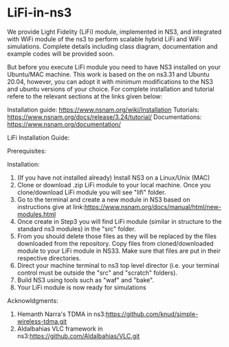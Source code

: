 # LiFi-in-ns3
We provide Light Fidelity (LiFi) module, implemented in NS3, and integrated with WiFi module of the ns3 to perform scalable hybrid LiFi and WiFi simulations. Complete details including class diagram, documentation and example codes will be provided soon.

But before you execute LiFi module you need to have NS3 installed on your Ubuntu/MAC machine. This work is based on the on ns3.31 and Ubuntu 20.04, however, you can adopt it with minimum modifications to the NS3 and ubuntu versions of your choice. For complete installation and tutorial refere to the relevant sections at the links given below:


Installation guide: https://www.nsnam.org/wiki/Installation 
Tutorials: https://www.nsnam.org/docs/release/3.24/tutorial/ 
Documentations: https://www.nsnam.org/documentation/

LiFi Installation Guide: 

Prerequisites:


Installation:
1.  (If you have not installed already) Install NS3 on a Linux/Unix (MAC)
2.  Clone or download .zip LiFi module to your local machine. Once you clone/download LiFi module you will see "lifi" folder.  
3.  Go to the terminal and create a new module in NS3 based on instructions give at link:https://www.nsnam.org/docs/manual/html/new-modules.html
4.  Once create in Step3 you will find LiFi module (similar in structure to the standard ns3 modules) in the "src" folder.
5.  From you should delete those files as they will be replaced by the files downloaded from the repository. Copy files from cloned/downloaded module to your LiFi module in NS33. Make sure that files are put in their respective directories. 
6. Direct your machine terminal to ns3 top level director (i.e. your terminal control must be outside the "src" and "scratch" folders).
7. Build NS3 using tools such as "waf" and "bake".
8. Your LiFi module is now ready for simulations

Acknowldgments:

1. Hemanth Narra's TDMA in ns3:https://github.com/knud/simple-wireless-tdma.git
2. Aldalbahias VLC framework in ns3:https://github.com/Aldalbahias/VLC.git
